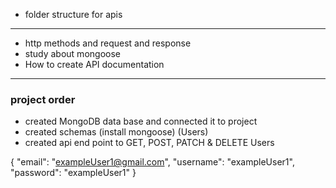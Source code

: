 - folder structure for apis

---

- http methods and request and response
- study about mongoose
- How to create API documentation

---

### project order

- created MongoDB data base and connected it to project
- created schemas (install mongoose) (Users)
- created api end point to GET, POST, PATCH & DELETE Users

{
"email": "exampleUser1@gmail.com",
"username": "exampleUser1",
"password": "exampleUser1"
}
